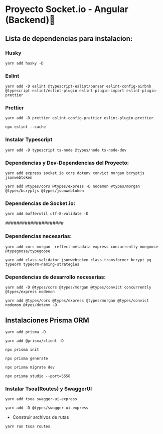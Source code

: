 # Proyecto Socket.io - Angular (Backend)👋
## Lista de dependencias para instalacion:
### Husky
~~~
yarn add husky -D
~~~
### Eslint
~~~
yarn add -D eslint @typescript-eslint/parser eslint-config-airbnb @typescript-eslint/eslint-plugin eslint-plugin-import eslint-plugin-prettier
~~~
### Prettier
~~~
yarn add -D prettier eslint-config-prettier eslint-plugin-prettier
~~~
~~~
npx eslint --cache
~~~
###  Instalar Typescript
~~~
yarn add -D typescript ts-node @types/node ts-node-dev
~~~
###  Dependencias y Dev-Dependencias del Proyecto:
~~~
yarn add express socket.io cors dotenv convict morgan bcryptjs jsonwebtoken
~~~
~~~
yarn add @types/cors @types/express -D nodemon @types/morgan @types/bcryptjs @types/jsonwebtoken
~~~
###  Dependencias de Socket.io:
~~~
yarn add bufferutil utf-8-validate -D
~~~

#####################

###  Dependencias necesarias:
~~~
yarn add cors morgan  reflect-metadata express concurrently mongoose @typegoose/typegoose
~~~
~~~
yarn add class-validator jsonwebtoken class-transformer bcrypt pg  typeorm typeorm-naming-strategies
~~~
### Dependencias de desarrollo necesarias:
~~~
yarn add -D @types/cors @types/morgan @types/convict concurrently @types/express nodemon
~~~
~~~
yarn add @types/cors @types/express @types/morgan @types/convict nodemon @tyes/dotenv -D
~~~
## Instalaciones Prisma ORM
~~~
yarn add prisma -D
~~~
~~~
yarn add @prisma/client -D
~~~
~~~
npx prisma init
~~~
~~~ 
npx prisma generate
~~~
~~~
npx prisma migrate dev
~~~
~~~
npx prisma studio --port=5558
~~~
###  Instalar Tsoa(Routes) y SwaggerUI
~~~
yarn add tsoa swagger-ui-express
~~~
~~~
yarn add -D @types/swagger-ui-express
~~~
*   Construir archivos de rutas
~~~
yarn run tsoa routes
~~~

